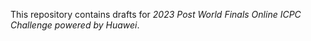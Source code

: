This repository contains drafts for *2023 Post World Finals Online ICPC Challenge powered by Huawei*.

